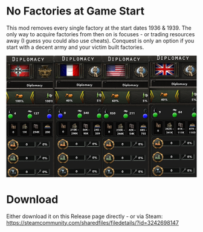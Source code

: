 # No Factories at Game Start

This mod removes every single factory at the start dates 1936 & 1939. The only way to acquire factories from then on is focuses - or trading resources away (I guess you could also use cheats). Conquest is only an option if you start with a decent army and your victim built factories.

![No country has factories anymore](./thumbnail.png)

# Download

Either download it on this Release page directly - or via Steam: https://steamcommunity.com/sharedfiles/filedetails/?id=3242698147
